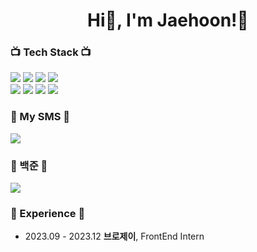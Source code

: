
<h1 align ="center">Hi👋, I'm Jaehoon!🤗</h1> 

### <p>📺 Tech Stack 📺</p>

<div>
  <img src="https://img.shields.io/badge/HTML-E34F26?style=for-the-badge&logo=HTML5&logoColor=white">
  <img src="https://img.shields.io/badge/CSS-1572B6?style=for-the-badge&logo=CSS3&logoColor=white">
  <img src="https://img.shields.io/badge/JAVA_SCRIPT-F7DF1E?style=for-the-badge&logo=JavaScript&logoColor=white">
<!--   <img src="https://img.shields.io/badge/TypeScript-3178C6.svg?&style=for-the-badge&logo=TypeScript&logoColor=white"> -->
  <img src="https://img.shields.io/badge/React_Native-61DAFB?style=for-the-badge&logo=react&logoColor=white">
</div>  
<div>
  <img src="https://img.shields.io/badge/React-61DAFB?style=for-the-badge&logo=react&logoColor=white">
  <img src="https://img.shields.io/badge/Mobx-FF9955?style=for-the-badge&logo=Mobx&logoColor=white">
  <img src="https://img.shields.io/badge/Supabase-3FCF8E?style=for-the-badge&logo=Supabase&logoColor=white">
  <img src="https://img.shields.io/badge/zustand-%2320232a.svg?style=for-the-badge&logo=zustand&logoColor=%2361DAFB">
</div>
<div>
<!--   <img src="https://img.shields.io/badge/REACT-0088CC?style=for-the-badge&logo=react&logoColor=white"> -->
<!--   <img src="https://img.shields.io/badge/TypeScript-3178C6?style=for-the-badge&logo=TypeScript&logoColor=white"> -->
<!--   <img src="https://img.shields.io/badge/Next.js-000000?style=for-the-badge&logo=Next.js&logoColor=white"> -->
<!--   ### <p align="center">📙 Studying 📙</p> -->
</div>


### <p>🌈 My SMS 🌈</p>
<div>
  <a href="https://velog.io/@zenoo97/posts">
    <img src="https://img.shields.io/badge/Velog-20C997?style=for-the-badge&logo=Velog&logoColor=white">
  </a>
</div>

### <p>🌱 백준 🌱</p>
<div>
<img src="http://mazassumnida.wtf/api/v2/generate_badge?boj=jeno0104">
</div>
<div>
</div>

### <p>🙏 Experience 🙏</p>
- 2023.09 - 2023.12 **브로제이**, FrontEnd Intern
  
